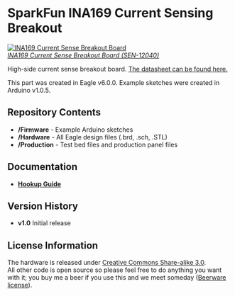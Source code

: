 SparkFun INA169 Current Sensing Breakout
===============

[![INA169 Current Sense Breakout Board](https://dlnmh9ip6v2uc.cloudfront.net/assets/5/0/a/4/2/528502c5757b7f5c468b456a.jpg)  
*INA169 Current Sense Breakout Board (SEN-12040)*](https://www.sparkfun.com/products/12040)

High-side current sense breakout board. [The datasheet can be found here.](http://www.ti.com/lit/ds/symlink/ina169.pdf)

This part was created in Eagle v6.0.0. Example sketches were created in Arduino v1.0.5.

Repository Contents
-------------------

* **/Firmware** - Example Arduino sketches
* **/Hardware** - All Eagle design files (.brd, .sch, .STL)
* **/Production** - Test bed files and production panel files

Documentation
-------------------
* **[Hookup Guide](https://learn.sparkfun.com/tutorials/ina169-breakout-board-hookup-guide)**

Version History
---------------
* **v1.0** Initial release

License Information
-------------------
The hardware is released under [Creative Commons Share-alike 3.0](http://creativecommons.org/licenses/by-sa/3.0/).  
All other code is open source so please feel free to do anything you want with it; you buy me a beer if you use this and we meet someday ([Beerware license](http://en.wikipedia.org/wiki/Beerware)).

